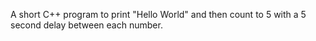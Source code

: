 A short C++ program to print "Hello World" and then count to 5 with a 5 second delay between each number.
